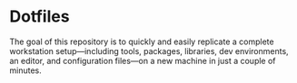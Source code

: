 # Dotfiles

The goal of this repository is to quickly and easily replicate a complete workstation setup—including tools, packages, libraries, dev environments, an editor, and configuration files—on a new machine in just a couple of minutes.
